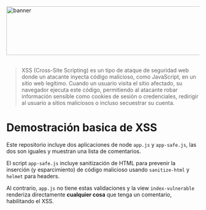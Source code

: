 
<img width="1674" height="127" alt="banner" src="https://github.com/user-attachments/assets/b08ec0af-d395-421b-b221-9c8ea9eaf34d" />
<br/><br/>

> XSS (Cross-Site Scripting) es un tipo de ataque de seguridad web donde un atacante inyecta código malicioso, como JavaScript, en un sitio web legítimo. Cuando un usuario visita el sitio afectado, su navegador ejecuta este código, permitiendo al atacante robar información sensible como cookies de sesión o credenciales, redirigir al usuario a sitios maliciosos o incluso secuestrar su cuenta. 

# Demostración basica de XSS
Este repositorio incluye dos aplicaciones de node `app.js` y `app-safe.js`, las dos son iguales y muestran una lista de comentarios.

El script `app-safe.js` incluye sanitización de HTML para prevenir la inserción (y esparcimiento) de código malicioso usando `sanitize-html` y `helmet` para headers.

Al contrario, `app.js` no tiene estas validaciones y la view `index-vulnerable` renderiza directamente **cualquier cosa** que tenga un comentario, habilitando el XSS.
